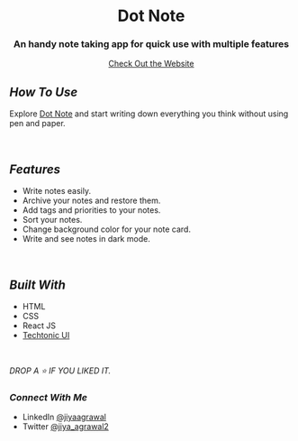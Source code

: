 <h1 align = "center">
  <br />
  Dot Note
  <br />
</h1>

<h3 align="center">An handy note taking app for quick use with multiple features</h3>

<p align="center">
  <a href="https://dot-note.netlify.app/">Check Out the Website</a>
<br />

##  _How To Use_

Explore [Dot Note](https://dot-note.netlify.app/) and start writing down everything you think without using pen and paper.

<br />


##  _Features_

- Write notes easily. 
- Archive your notes and restore them.
- Add tags and priorities to your notes.
- Sort your notes.
- Change background color for your note card.
- Write and see notes in dark mode.

<br />

## _Built With_

- HTML
- CSS
- React JS
- [Techtonic UI](https://techtonic-ui.netlify.app/)

<br />

_DROP A ⭐ IF YOU LIKED IT._

### _Connect With Me_

- LinkedIn [@jiyaagrawal](https://www.linkedin.com/in/jiyaagrawal/) 
- Twitter [@jiya_agrawal2](https://twitter.com/jiya_agrawal2)
